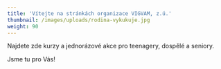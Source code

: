 ```yaml
---
title: 'Vítejte na stránkách organizace VIGVAM, z.ú.'
thumbnail: /images/uploads/rodina-vykukuje.jpg
weight: 90
---
```

Najdete zde kurzy a jednorázové akce pro teenagery, dospělé a seniory.

Jsme tu pro Vás!
